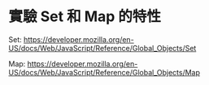 # 實驗 Set 和 Map 的特性

Set: <https://developer.mozilla.org/en-US/docs/Web/JavaScript/Reference/Global_Objects/Set>

Map: <https://developer.mozilla.org/en-US/docs/Web/JavaScript/Reference/Global_Objects/Map>
